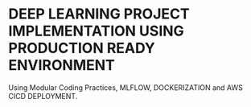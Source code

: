 # DEEP LEARNING PROJECT IMPLEMENTATION USING PRODUCTION READY ENVIRONMENT
Using Modular Coding Practices, MLFLOW, DOCKERIZATION and AWS CICD DEPLOYMENT.  
